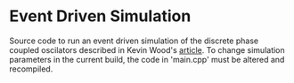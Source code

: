 Event Driven Simulation
=======================

Source code to run an event driven simulation of the discrete phase coupled oscilators described in Kevin Wood's [article][1].
To change simulation parameters in the current build, the code in 'main.cpp' must be altered and recompiled.

[1]: https://arxiv.org/pdf/cond-mat/0512171.pdf "The universality of synchrony:  critical behavior in a discrete model of stochastic phase coupled oscillators"
